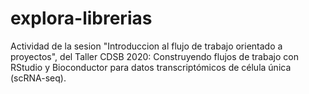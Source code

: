# explora-librerias

Actividad de la sesion "Introduccion al flujo de trabajo orientado a proyectos", del Taller CDSB 2020: Construyendo flujos de trabajo con RStudio y Bioconductor para datos transcriptómicos de célula única (scRNA-seq).

